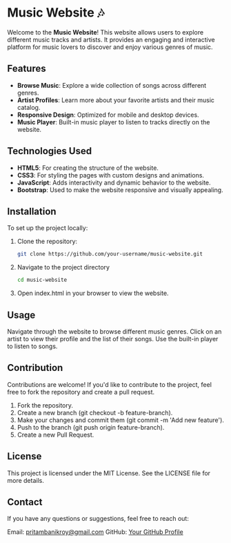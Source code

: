 # Music Website 🎶

Welcome to the **Music Website**! This website allows users to explore different music tracks and artists. It provides an engaging and interactive platform for music lovers to discover and enjoy various genres of music.

## Features

- **Browse Music**: Explore a wide collection of songs across different genres.
- **Artist Profiles**: Learn more about your favorite artists and their music catalog.
- **Responsive Design**: Optimized for mobile and desktop devices.
- **Music Player**: Built-in music player to listen to tracks directly on the website.

## Technologies Used

- **HTML5**: For creating the structure of the website.
- **CSS3**: For styling the pages with custom designs and animations.
- **JavaScript**: Adds interactivity and dynamic behavior to the website.
- **Bootstrap**: Used to make the website responsive and visually appealing.
  
## Installation

To set up the project locally:

1. Clone the repository:
   ```bash
   git clone https://github.com/your-username/music-website.git
2. Navigate to the project directory
   ```bash
   cd music-website
3. Open index.html in your browser to view the website.

## Usage
Navigate through the website to browse different music genres.
Click on an artist to view their profile and the list of their songs.
Use the built-in player to listen to songs.

## Contribution
Contributions are welcome! If you'd like to contribute to the project, feel free to fork the repository and create a pull request.

1. Fork the repository.
2. Create a new branch (git checkout -b feature-branch).
3. Make your changes and commit them (git commit -m 'Add new feature').
4. Push to the branch (git push origin feature-branch).
5. Create a new Pull Request.

## License
This project is licensed under the MIT License. See the LICENSE file for more details.

## Contact
If you have any questions or suggestions, feel free to reach out:

Email: pritambanikroy@gmail.com
GitHub: [Your GitHub Profile](https://github.com/pritam-banik-roy)
